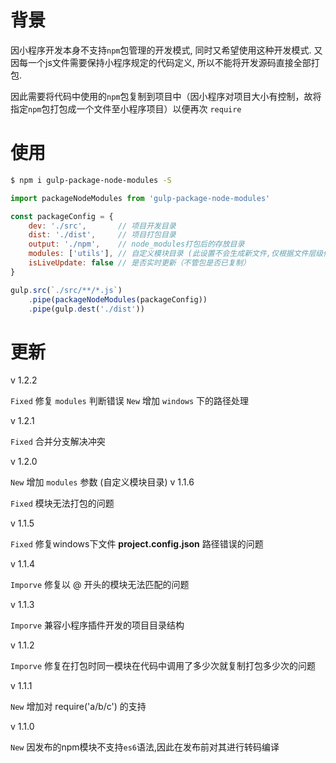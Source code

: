 # 背景

因小程序开发本身不支持`npm`包管理的开发模式, 同时又希望使用这种开发模式.
又因每一个js文件需要保持小程序规定的代码定义, 所以不能将开发源码直接全部打包.

因此需要将代码中使用的`npm`包复制到项目中（因小程序对项目大小有控制，故将指定`npm`包打包成一个文件至小程序项目）以便再次 `require`

# 使用

```bash
$ npm i gulp-package-node-modules -S
```

```js
import packageNodeModules from 'gulp-package-node-modules' 

const packageConfig = {
    dev: './src',       // 项目开发目录
    dist: './dist',     // 项目打包目录
    output: './npm',    // node_modules打包后的存放目录
    modules: ['utils'], // 自定义模块目录 (此设置不会生成新文件,仅根据文件层级修改模块引用路径; 如: require('lib/request') -> require('../../utils/lib/request'))
    isLiveUpdate: false // 是否实时更新（不管包是否已复制）
}

gulp.src(`./src/**/*.js`)
    .pipe(packageNodeModules(packageConfig))
    .pipe(gulp.dest('./dist'))
```


# 更新

v 1.2.2

`Fixed` 修复 `modules` 判断错误
`New` 增加 `windows` 下的路径处理

v 1.2.1

`Fixed` 合并分支解决冲突

v 1.2.0

`New` 增加 `modules` 参数 (自定义模块目录)
v 1.1.6 

`Fixed` 模块无法打包的问题

v 1.1.5

`Fixed` 修复windows下文件 **project.config.json** 路径错误的问题

v 1.1.4

`Imporve` 修复以 @ 开头的模块无法匹配的问题

v 1.1.3

`Imporve` 兼容小程序插件开发的项目目录结构

v 1.1.2

`Imporve` 修复在打包时同一模块在代码中调用了多少次就复制打包多少次的问题

v 1.1.1

`New` 增加对 require('a/b/c') 的支持

v 1.1.0

`New` 因发布的npm模块不支持`es6`语法,因此在发布前对其进行转码编译
